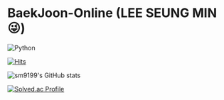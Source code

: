 # BaekJoon-Online (LEE SEUNG MIN😜)
![Python](https://img.shields.io/badge/Python-3776AB.svg?&style=for-the-badge&logo=Python&logoColor=white) 

[![Hits](https://hits.seeyoufarm.com/api/count/incr/badge.svg?url=https%3A%2F%2Fgithub.com%2Fsm9199%2FBaekJoon-Online&count_bg=%23FBC2EB&title_bg=%23A6C1EE&icon=&icon_color=%23CECDCD&title=hits&edge_flat=false)](https://hits.seeyoufarm.com)

![sm9199's GitHub stats](https://github-readme-stats.vercel.app/api?username=sm9199&show_icons=true&theme=dracula)

[![Solved.ac Profile](http://mazassumnida.wtf/api/v2/generate_badge?boj=sm9199)](https://solved.ac/sm9199/)
